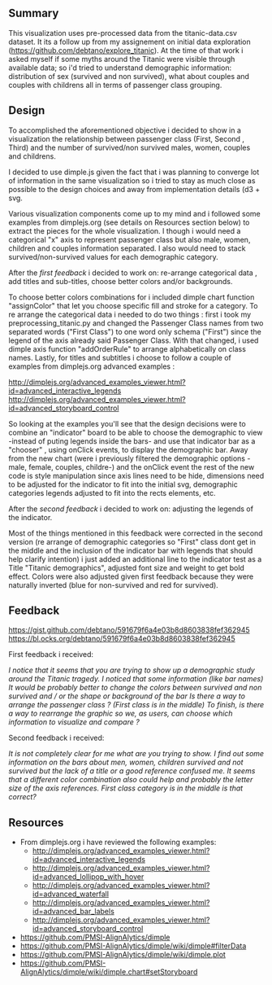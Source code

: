 Summary 
-------

This visualization uses pre-processed data from the titanic-data.csv dataset. 
It its a follow up from my assignement on initial data exploration (https://github.com/debtano/explore_titanic).
At the time of that work i asked myself if some myths around the Titanic were visible through available data;
so i'd tried to understand demographic information: distribution of sex (survived and non survived), what about 
couples and couples with childrens all in terms of passenger class grouping.   

Design
------

To accomplished the aforementioned objective i decided to show in a visualization the relationship between 
passenger class (First, Second , Third) and the number of survived/non survived males, women, couples and childrens.

I decided to use dimple.js given the fact that i was planning to converge lot of information in the same visualization
so i tried to stay as much close as possible to the design choices and away from implementation details (d3 + svg.

Various visualization components come up to my mind and i followed some examples from dimplejs.org (see details on 
Resources section below) to extract the pieces for the whole visualization. I though i would need a categorical "x" axis to represent passenger class but also male, women, children and couples information separated. I also would need to stack survived/non-survived values for each demographic category.

After the *first feedback* i decided to work on: re-arrange categorical data , add titles and sub-titles, choose better colors and/or backgrounds. 

To choose better colors combinations for i included dimple chart function "assignColor" that let you choose specific fill and stroke for a category. To re arrange the categorical data i needed to do two things : first i took my preprocessing_titanic.py and changed the Passenger Class names from two separated words ("First Class") to one word only schema ("First") since the legend of the axis already said Passenger Class. With that changed, i used dimple axis function "addOrderRule" to arrange alphabetically on class names. Lastly, for titles and subtitles i choose to follow a couple of examples from dimplejs.org advanced examples : 

http://dimplejs.org/advanced_examples_viewer.html?id=advanced_interactive_legends
http://dimplejs.org/advanced_examples_viewer.html?id=advanced_storyboard_control

So looking at the examples you'll see that the design decisions were to combine an "indicator" board to be able to choose the demographic to view -instead of puting legends inside the bars- and use that indicator bar as a "chooser" , using onClick events, to display the demographic bar. Away from the new chart (were i previously filtered the demographic options -male, female, couples, childre-) and the onClick event the rest of the new code is style manipulation since axis lines need to be hide, dimensions need to be adjusted for the indicator to fit into the initial svg, demographic categories legends adjusted to fit into the rects elements, etc.

After the *second feedback* i decided to work on: adjusting the legends of the indicator.

Most of the things mentioned in this feedback were corrected in the second version (re arrange of demographic categories so "First" class dont get in the middle and the inclusion of the indicator bar with legends that should help clarify intention) i just added an additional line to the indicator test as a Title "Titanic demographics", adjusted font size and weight to get bold effect. Colors were also adjusted given first feedback because they were naturally inverted (blue for non-survived and red for survived).


Feedback
--------

https://gist.github.com/debtano/591679f6a4e03b8d8603838fef362945
https://bl.ocks.org/debtano/591679f6a4e03b8d8603838fef362945

First feedback i received:

_I notice that it seems that you are trying to show up a demographic study around the Titanic tragedy. I noticed that some information (like bar names)
It would be probably better to change the colors between survived and non survived and / or the shape or background of the bar
Is there a way to arrange the passenger class ? (First class is in the middle)
To finish, is there a way to rearrange the graphic so we, as users, can choose which information to visualize and compare ?_

Second feedback i received:

_It is not completely clear for me what are you trying to show. I find out some information on the bars about men, women, children survived and not survived but the lack of a title or a good reference confused me.
It seems that a different color combination also could help and probably the letter size of the axis references. First class category is in the middle is that correct?_


Resources
---------

+ From dimplejs.org i have reviewed the following examples:
	- http://dimplejs.org/advanced_examples_viewer.html?id=advanced_interactive_legends
	- http://dimplejs.org/advanced_examples_viewer.html?id=advanced_lollipop_with_hover
	- http://dimplejs.org/advanced_examples_viewer.html?id=advanced_waterfall
	- http://dimplejs.org/advanced_examples_viewer.html?id=advanced_bar_labels
	- http://dimplejs.org/advanced_examples_viewer.html?id=advanced_storyboard_control
+ https://github.com/PMSI-AlignAlytics/dimple
+ https://github.com/PMSI-AlignAlytics/dimple/wiki/dimple#filterData
+ https://github.com/PMSI-AlignAlytics/dimple/wiki/dimple.plot
+ https://github.com/PMSI-AlignAlytics/dimple/wiki/dimple.chart#setStoryboard